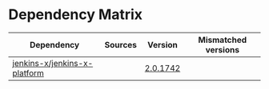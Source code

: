 # Dependency Matrix

Dependency | Sources | Version | Mismatched versions
---------- | ------- | ------- | -------------------
[jenkins-x/jenkins-x-platform](https://github.com/jenkins-x/jenkins-x-platform) |  | [2.0.1742](https://github.com/jenkins-x/jenkins-x-platform/releases/tag/v2.0.1742) | 
